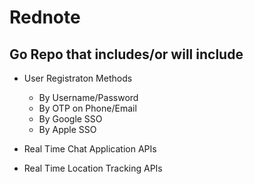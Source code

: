 # Rednote

## Go Repo that includes/or will include

- User Registraton Methods
    - By Username/Password
    - By OTP on Phone/Email
    - By Google SSO
    - By Apple SSO

- Real Time Chat Application APIs
- Real Time Location Tracking APIs